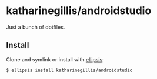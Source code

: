 # katharinegillis/androidstudio
Just a bunch of dotfiles.

## Install
Clone and symlink or install with [ellipsis][ellipsis]:

```
$ ellipsis install katharinegillis/androidstudio
```

[ellipsis]: http://ellipsis.sh
